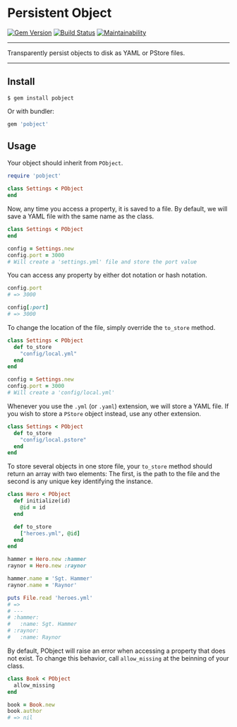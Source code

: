 Persistent Object
==================================================

[![Gem Version](https://badge.fury.io/rb/pobject.svg)](https://badge.fury.io/rb/pobject)
[![Build Status](https://travis-ci.com/DannyBen/pobject.svg?branch=master)](https://travis-ci.com/DannyBen/pobject)
[![Maintainability](https://api.codeclimate.com/v1/badges/aa8fa554a6b71904cd4e/maintainability)](https://codeclimate.com/github/DannyBen/pobject/maintainability)

---

Transparently persist objects to disk as YAML or PStore files.

---

Install
--------------------------------------------------

```
$ gem install pobject
```

Or with bundler:

```ruby
gem 'pobject'
```

Usage
--------------------------------------------------

Your object should inherit from `PObject`.

```ruby
require 'pobject'

class Settings < PObject
end
```

Now, any time you access a property, it is saved to a file. By default, we
will save a YAML file with the same name as the class.


```ruby
class Settings < PObject
end

config = Settings.new
config.port = 3000
# Will create a 'settings.yml' file and store the port value
```

You can access any property by either dot notation or hash notation.

```ruby
config.port
# => 3000

config[:port]
# => 3000
```

To change the location of the file, simply override the `to_store` method.

```ruby
class Settings < PObject
  def to_store
    "config/local.yml"
  end
end

config = Settings.new
config.port = 3000
# Will create a 'config/local.yml'
```

Whenever you use the `.yml` (or `.yaml`) extension, we will store a YAML 
file. If you wish to store a `PStore` object instead, use any other 
extension.

```ruby
class Settings < PObject
  def to_store
    "config/local.pstore"
  end
end
```

To store several objects in one store file, your `to_store` method should 
return an array with two elements: The first, is the path to the file and 
the second is any unique key identifying the instance.

```ruby
class Hero < PObject
  def initialize(id)
    @id = id
  end

  def to_store
    ["heroes.yml", @id]
  end
end

hammer = Hero.new :hammer
raynor = Hero.new :raynor

hammer.name = 'Sgt. Hammer'
raynor.name = 'Raynor'

puts File.read 'heroes.yml'
# => 
# ---
# :hammer:
#   :name: Sgt. Hammer
# :raynor:
#   :name: Raynor
```

By default, PObject will raise an error when accessing a property that does
not exist. To change this behavior, call `allow_missing` at the beinning of
your class.

```ruby
class Book < PObject
  allow_missing
end

book = Book.new
book.author
# => nil
```

